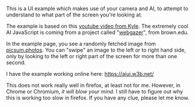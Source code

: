 This is a UI example which makes use of your camera and AI, to attempt to understand to what part of the screen you're looking at.

The example is based on this [youtube video from Kyle](https://www.youtube.com/watch?v=6s2Ug-eVpVc). The extremely cool AI JavaScript is coming from a project called "[webgazer](https://webgazer.cs.brown.edu/)", from brown.edu.

In the example page, you see a randomly fetched image from [picsum.photos](https://picsum.photos). You can "swipe" an image to the left or to right hand side, only by looking to the left or right part of the screen for more than one second.

I have the example working online here: https://aiui.w3b.net/

This does not work really well in firefox, at least not for me. However, in Chrome or Chromium, _it will blow your mind_. I still have to figure out why this is working too slow in firefox. If you have any clue, please let me know.
